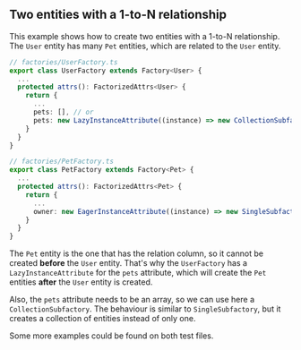 ## Two entities with a 1-to-N relationship

This example shows how to create two entities with a 1-to-N relationship. The `User` entity has many `Pet` entities, which are related to the `User` entity.

```typescript
// factories/UserFactory.ts
export class UserFactory extends Factory<User> {
  ...
  protected attrs(): FactorizedAttrs<User> {
    return {
      ...
      pets: [], // or
      pets: new LazyInstanceAttribute((instance) => new CollectionSubfactory(PetFactory, 1, { owner: instance }))
    }
  }
}

// factories/PetFactory.ts
export class PetFactory extends Factory<Pet> {
  ...
  protected attrs(): FactorizedAttrs<Pet> {
    return {
      ...
      owner: new EagerInstanceAttribute((instance) => new SingleSubfactory(UserFactory, { pets: [instance] })),
    }
  }
}
```

The `Pet` entity is the one that has the relation column, so it cannot be created **before** the `User` entity. That's why the `UserFactory` has a `LazyInstanceAttribute` for the `pets` attribute, which will create the `Pet` entities **after** the `User` entity is created.

Also, the `pets` attribute needs to be an array, so we can use here a `CollectionSubfactory`. The behaviour is similar to `SingleSubfactory`, but it creates a collection of entities instead of only one.

Some more examples could be found on both test files.
